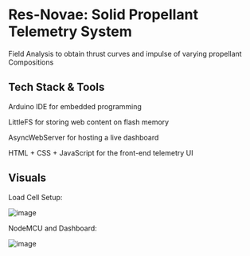 # Res-Novae: Solid Propellant Telemetry System
Field Analysis to obtain thrust curves and impulse of varying propellant Compositions

## Tech Stack & Tools
Arduino IDE for embedded programming

LittleFS for storing web content on flash memory

AsyncWebServer for hosting a live dashboard

HTML + CSS + JavaScript for the front-end telemetry UI

## Visuals
Load Cell Setup:

![image](https://github.com/user-attachments/assets/eda795d5-3ce7-465f-9f9f-e1785c99c928)

NodeMCU and Dashboard:

![image](https://github.com/user-attachments/assets/84790435-8d08-4853-8ac2-0d53b7ddfc10)

